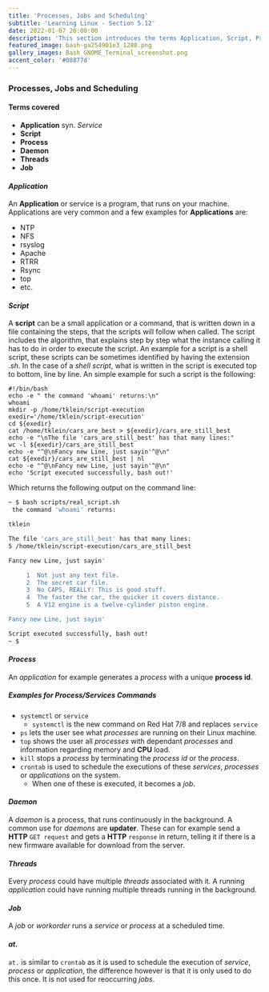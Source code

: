 ```yaml
---
title: 'Processes, Jobs and Scheduling'
subtitle: 'Learning Linux - Section 5.12'
date: 2022-01-07 20:00:00
description: 'This section introduces the terms Application, Script, Process, Daemon, Thread and job. These will be described in more detail in the following sections.'
featured_image: bash-ga254901e3_1280.png
gallery_images: Bash_GNOME_Terminal_screenshot.png
accent_color: '#08877d'
---
```



### Processes, Jobs and Scheduling 


#### Terms covered

- **Application** syn. *Service*
- **Script**
- **Process**
- **Daemon**
- **Threads**
- **Job**

#### *Application*

An **Application** or service is a program, that runs on your machine. Applications are very common and a few examples for **Applications** are:

- NTP
- NFS
- rsyslog
- Apache
- RTRR
- Rsync
- top
- etc.

#### *Script*

A **script** can be a small application or a command, that is written down in a file containing the steps, that the scripts will follow when called. The script includes the algorithm, that explains step by step what the instance calling it has to do in order to execute the script. An example for a script is a shell script, these scripts can be sometimes identified by having the extension *.sh*. 
In the case of a *shell script*, what is written in the script is executed top to bottom, line by line.
An simple example for such a script is the following:

```shell
#!/bin/bash
echo -e " the command 'whoami' returns:\n"
whoami
mkdir -p /home/tklein/script-execution
exedir='/home/tklein/script-execution'
cd ${exedir}
cat /home/tklein/cars_are_best > ${exedir}/cars_are_still_best
echo -e "\nThe file 'cars_are_still_best' has that many lines:"
wc -l ${exedir}/cars_are_still_best
echo -e "^@\nFancy new Line, just sayin'^@\n"
cat ${exedir}/cars_are_still_best | nl
echo -e "^@\nFancy new Line, just sayin'^@\n"
echo 'Script executed successfully, bash out!'

```

Which returns the following output on the command line:

```bash
~ $ bash scripts/real_script.sh
 the command 'whoami' returns:

tklein

The file 'cars_are_still_best' has that many lines:
5 /home/tklein/script-execution/cars_are_still_best

Fancy new Line, just sayin'

     1  Not just any text file.
     2  The secret car file.
     3  No CAPS, REALLY: This is good stuff.
     4  The faster the car, the quicker it covers distance.
     5  A V12 engine is a twelve-cylinder piston engine. 

Fancy new Line, just sayin'

Script executed successfully, bash out!
~ $ 
```



#### *Process*

An *application* for example generates a *process* with a unique **process id**.

##### Examples for *Process*/*Services* Commands  

- `systemctl` or `service`
  - `systemctl` is the new command on Red Hat 7/8 and replaces `service`
- `ps` lets the user see what *processes* are running on their Linux machine.
- `top` shows the user all *processes* with dependant *processes* and information regarding memory and **CPU** load.
- `kill` stops a *process* by terminating the *process id* or the *process*.
- `crontab` is used to schedule the executions of these *services*, *processes* or *applications* on the system.
  - When one of these is executed, it becomes a *job*.


#### *Daemon*

A *daemon* is a process, that runs continuously in the background. A common use for *daemons* are **updater**. These can for example send a **HTTP**  `GET request` and gets a **HTTP** `response` in return, telling it if there is a new firmware available for download from the server.



#### *Threads*

Every *process* could have multiple *threads* associated with it. A running *application* could have running multiple threads running in the background.

#### *Job*

A *job* or *workorder* runs a *service* or *process* at a scheduled time.

#### *at.*

`at.` is similar to `crontab` as it is used to schedule the execution of  *service*, *process* or *application*, the difference however is that it is only used to do this once. It is not used for reoccurring *jobs*.

